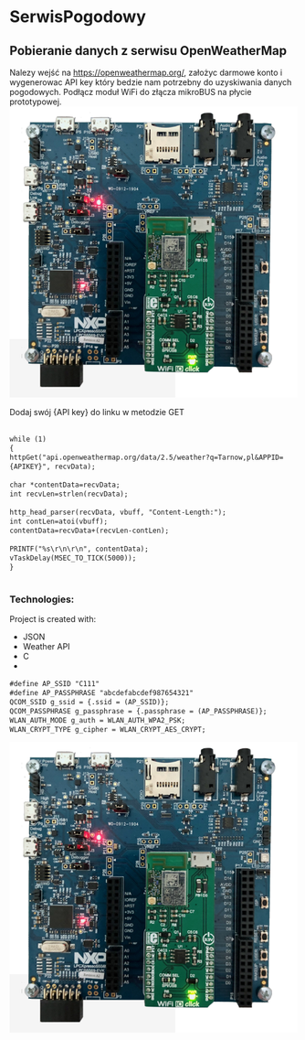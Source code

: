 # SerwisPogodowy
## Pobieranie danych z serwisu OpenWeatherMap
   Nalezy wejść na https://openweathermap.org/, założyc darmowe konto i wygenerowac API key który bedzie nam potrzebny do uzyskiwania danych pogodowych.
   Podłącz moduł WiFi do złącza mikroBUS na płycie prototypowej. 
   ![Algorithm schema](./images/SerwisPogodowySS1.png)
   
   Dodaj swój {API key} do linku w metodzie GET
   ```

while (1)
{
   httpGet("api.openweathermap.org/data/2.5/weather?q=Tarnow,pl&APPID={APIKEY}", recvData);
   
   char *contentData=recvData;
   int recvLen=strlen(recvData);
   
   http_head_parser(recvData, vbuff, "Content-Length:");
   int contLen=atoi(vbuff);
   contentData=recvData+(recvLen-contLen);
   
   PRINTF("%s\r\n\r\n", contentData);
   vTaskDelay(MSEC_TO_TICK(5000));
}

   
   ```
### Technologies:
Project is created with:
* JSON
* Weather API
* C
* 


```
#define AP_SSID "C111"
#define AP_PASSPHRASE "abcdefabcdef987654321"
QCOM_SSID g_ssid = {.ssid = (AP_SSID)};
QCOM_PASSPHRASE g_passphrase = {.passphrase = (AP_PASSPHRASE)};
WLAN_AUTH_MODE g_auth = WLAN_AUTH_WPA2_PSK;
WLAN_CRYPT_TYPE g_cipher = WLAN_CRYPT_AES_CRYPT;
```
![guiserwispogodowy](./images/SerwisPogodowySS1.png)
